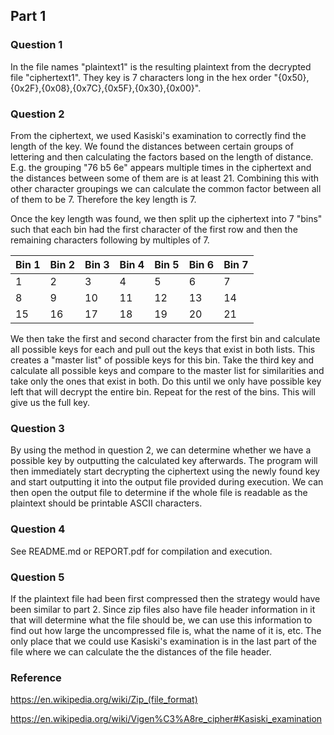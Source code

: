 ## Part 1

### Question 1

In the file names "plaintext1" is the resulting plaintext from the decrypted file "ciphertext1". They key is 7 characters long in the hex order "{0x50},{0x2F},{0x08},{0x7C},{0x5F},{0x30},{0x00}".

### Question 2

From the ciphertext, we used Kasiski's examination to correctly find the length of the key. We found the distances between certain groups of lettering and then calculating the factors based on the length of distance. E.g. the grouping "76 b5 6e" appears multiple times in the ciphertext and the distances between some of them are is at least 21. Combining this with other character groupings we can calculate the common factor between all of them to be 7. Therefore the key length is 7. 

Once the key length was found, we then split up the ciphertext into 7 "bins" such that each bin had the first character of the first row and then the remaining characters following by multiples of 7. 

| Bin 1 | Bin 2 | Bin 3 | Bin 4 | Bin 5 | Bin 6 | Bin 7 |
| ----- | ----- | ----- | ----- | ----- | ----- | ----- |
|   1   |   2   |   3   |   4   |   5   |   6   |   7   |
|   8   |   9   |  10   |  11   |  12   |  13   |  14   |
|  15   |  16   |  17   |  18   |  19   |  20   |  21   |

We then take the first and second character from the first bin and calculate all possible keys for each and pull out the keys that exist in both lists. This creates a "master list" of possible keys for this bin. Take the third key and calculate all possible keys and compare to the master list for similarities and take only the ones that exist in both. Do this until we only have possible key left that will decrypt the entire bin. Repeat for the rest of the bins. This will give us the full key.

### Question 3

By using the method in question 2, we can determine whether we have a possible key by outputting the calculated key afterwards. The program will then immediately start decrypting the ciphertext using the newly found key and start outputting it into the output file provided during execution. We can then open the output file to determine if the whole file is readable as the plaintext should be printable ASCII characters.

### Question 4

See README.md or REPORT.pdf for compilation and execution.

### Question 5

If the plaintext file had been first compressed then the strategy would have been similar to part 2. Since zip files also have file header information in it that will determine what the file should be, we can use this information to find out how large the uncompressed file is, what the name of it is, etc. The only place that we could use Kasiski's examination is in the last part of the file where we can calculate the the distances of the file header. 

### Reference

https://en.wikipedia.org/wiki/Zip_(file_format)

https://en.wikipedia.org/wiki/Vigen%C3%A8re_cipher#Kasiski_examination
